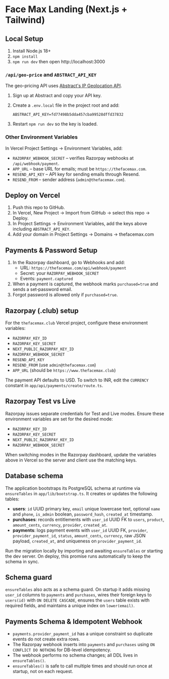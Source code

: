 # Face Max Landing (Next.js + Tailwind)

## Local Setup
1. Install Node.js 18+
2. `npm install`
3. `npm run dev` then open http://localhost:3000

### `/api/geo-price` and `ABSTRACT_API_KEY`
The geo-pricing API uses [Abstract's IP Geolocation API](https://www.abstractapi.com/ip-geolocation-api).

1. Sign up at Abstract and copy your API key.
2. Create a `.env.local` file in the project root and add:

   ```env
   ABSTRACT_API_KEY=fd77498b5dda457cba99528dffd37832
   ```
3. Restart `npm run dev` so the key is loaded.

### Other Environment Variables
In Vercel Project Settings → Environment Variables, add:

- `RAZORPAY_WEBHOOK_SECRET` – verifies Razorpay webhooks at `/api/webhook/payment`.
- `APP_URL` – base URL for emails; must be `https://thefacemax.com`.
- `RESEND_API_KEY` – API key for sending emails through Resend.
- `RESEND_FROM` – sender address (`admin@thefacemax.com`).

## Deploy on Vercel
1. Push this repo to GitHub.
2. In Vercel, New Project → Import from GitHub → select this repo → Deploy.
3. In Project Settings → Environment Variables, add the keys above including `ABSTRACT_API_KEY`.
4. Add your domain in Project Settings → Domains → thefacemax.com

## Payments & Password Setup
1. In the Razorpay dashboard, go to Webhooks and add:
   - URL: `https://thefacemax.com/api/webhook/payment`
   - Secret: your `RAZORPAY_WEBHOOK_SECRET`
   - Events: `payment.captured`
2. When a payment is captured, the webhook marks `purchased=true` and sends a set‑password email.
3. Forgot password is allowed only if `purchased=true`.

## Razorpay (.club) setup
For the `thefacemax.club` Vercel project, configure these environment variables:

- `RAZORPAY_KEY_ID`
- `RAZORPAY_KEY_SECRET`
- `NEXT_PUBLIC_RAZORPAY_KEY_ID`
- `RAZORPAY_WEBHOOK_SECRET`
- `RESEND_API_KEY`
- `RESEND_FROM` (use `admin@thefacemax.com`)
- `APP_URL` (should be `https://www.thefacemax.club`)

The payment API defaults to USD. To switch to INR, edit the `CURRENCY` constant in `app/api/payments/create/route.ts`.

## Razorpay Test vs Live

Razorpay issues separate credentials for Test and Live modes. Ensure these environment variables are set for the desired mode:

- `RAZORPAY_KEY_ID`
- `RAZORPAY_KEY_SECRET`
- `NEXT_PUBLIC_RAZORPAY_KEY_ID`
- `RAZORPAY_WEBHOOK_SECRET`

When switching modes in the Razorpay dashboard, update the variables above in Vercel so the server and client use the matching keys.

## Database schema

The application bootstraps its PostgreSQL schema at runtime via `ensureTables` in `app/lib/bootstrap.ts`. It creates or updates the following tables:

- **users**: `id` UUID primary key, `email` unique lowercase text, optional `name` and `phone`, `is_admin` boolean, `password_hash`, `created_at` timestamp.
- **purchases**: records entitlements with `user_id` UUID FK to `users`, `product`, `amount_cents`, `currency`, `provider`, `created_at`.
- **payments**: logs payment events with `user_id` UUID FK, `provider`, `provider_payment_id`, `status`, `amount_cents`, `currency`, raw JSON payload, `created_at`, and uniqueness on `provider_payment_id`.

Run the migration locally by importing and awaiting `ensureTables` or starting the dev server. On deploy, this promise runs automatically to keep the schema in sync.

## Schema guard

`ensureTables` also acts as a schema guard. On startup it adds missing `user_id` columns to `payments` and `purchases`, wires their foreign keys to `users(id)` with `ON DELETE CASCADE`, ensures the `users` table exists with required fields, and maintains a unique index on `lower(email)`.

## Payments Schema & Idempotent Webhook

- `payments.provider_payment_id` has a unique constraint so duplicate events do not create extra rows.
- The Razorpay webhook inserts into `payments` and `purchases` using `ON CONFLICT DO NOTHING` for DB-level idempotency.
- The webhook performs no schema changes; all DDL lives in `ensureTables()`.
- `ensureTables()` is safe to call multiple times and should run once at startup, not on each request.
